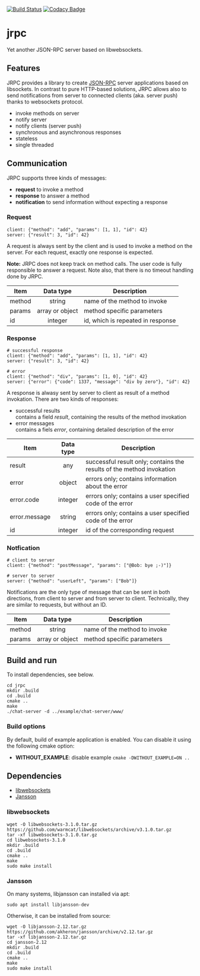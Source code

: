 [![Build Status](https://travis-ci.org/falk-werner/jrpc.svg?branch=master)](https://travis-ci.org/falk-werner/jrpc)
[![Codacy Badge](https://api.codacy.com/project/badge/Grade/1eb7cdd821704b7a9b5dee83c32ab541)](https://www.codacy.com/app/falk.werner/jrpc?utm_source=github.com&amp;utm_medium=referral&amp;utm_content=falk-werner/jrpc&amp;utm_campaign=Badge_Grade)

# jrpc

Yet another JSON-RPC server based on libwebsockets.

## Features

JRPC provides a library to create [JSON-RPC](https://www.jsonrpc.org/specification_v1) server applications based on libsockets.
In contrast to pure HTTP-based solutions, JRPC allows also to send notifications from server to 
connected clients (aka. server push) thanks to websockets protocol.

-   invoke methods on server
-   notify server
-   notify clients (server push)
-   synchronous and asynchronous responses
-   stateless
-   single threaded

## Communication

JRPC supports three kinds of messages:

-    **request** to invoke a method
-    **response** to answer a method
-    **notification** to send information without expecting a response

### Request

    client: {"method": "add", "params": [1, 1], "id": 42}
    server: {"result": 3, "id": 42}

A request is always sent by the client and is used to invoke a method on the server. For each request, exactly one response is expected.

**Note:** JRPC does not keep track on method calls. The user code is fully responsible to answer a request. Note also, that there is no timeout handling done by JRPC.

| Item        | Data type       | Description                       |
| ----------- |:---------------:| --------------------------------- |
| method      | string          | name of the method to invoke      |
| params      | array or object | method specific parameters        |
| id          | integer         | id, which is repeated in response |

### Response

    # successful response
    client: {"method": "add", "params": [1, 1], "id": 42}
    server: {"result": 3, "id": 42}

    # error
    client: {"method": "div", "params": [1, 0], "id": 42}
    server: {"error": {"code": 1337, "message": "div by zero"}, "id": 42}

A response is alwasy sent by server to client as result of a method invokation. There are two kinds of responses:

-   successful results  
    contains a field *result*, containing the results of the method invokation
-   error messages  
    contains a fiels *error*, containing detailed description of the error

| Item          | Data type | Description                                                           |
| ------------- |:---------:| --------------------------------------------------------------------- |
| result        | any       | successful result only; contains the results of the method invokation |
| error         | object    | errors only; contains information about the error                     |
| error.code    | integer   | errors only; contains a user specified code of the error              |
| error.message | string    | errors only; contains a user specified code of the error              |
| id            | integer   | id of the corresponding request                                       |

### Notfication

    # client to server
    client: {"method": "postMessage", "params": ["@Bob: bye ;-)"]}
    
    # server to server
    server: {"method": "userLeft", "params": ["Bob"]}

Notifications are the only type of message that can be sent in both directions, from client to server and from server to client. Technically, they are similar to requests, but without an ID.

| Item        | Data type       | Description                       |
| ----------- |:---------------:| --------------------------------- |
| method      | string          | name of the method to invoke      |
| params      | array or object | method specific parameters        |


## Build and run

To install dependencies, see below.

    cd jrpc
    mkdir .build
    cd .build
    cmake ..
    make
    ./chat-server -d ../example/chat-server/www/

### Build options

By default, build of example application is enabled. You can disable it using the following cmake option:

-   **WITHOUT_EXAMPLE**: disable example
    `cmake -DWITHOUT_EXAMPLE=ON ..`

## Dependencies

-   [libwebsockets](https://libwebsockets.org/)
-   [Jansson](https://jansson.readthedocs.io)

### libwebsockets

    wget -O libwebsockets-3.1.0.tar.gz https://github.com/warmcat/libwebsockets/archive/v3.1.0.tar.gz
    tar -xf libwebsockets-3.1.0.tar.gz
    cd libwebsockets-3.1.0
    mkdir .build
    cd .build
    cmake ..
    make
    sudo make install

### Jansson

On many systems, libjansson can installed via apt:
    
    sudo apt install libjansson-dev

Otherwise, it can be installed from source:
    
    wget -O libjansson-2.12.tar.gz https://github.com/akheron/jansson/archive/v2.12.tar.gz
    tar -xf libjansson-2.12.tar.gz
    cd jansson-2.12
    mkdir .build
    cd .build
    cmake ..
    make
    sudo make install
